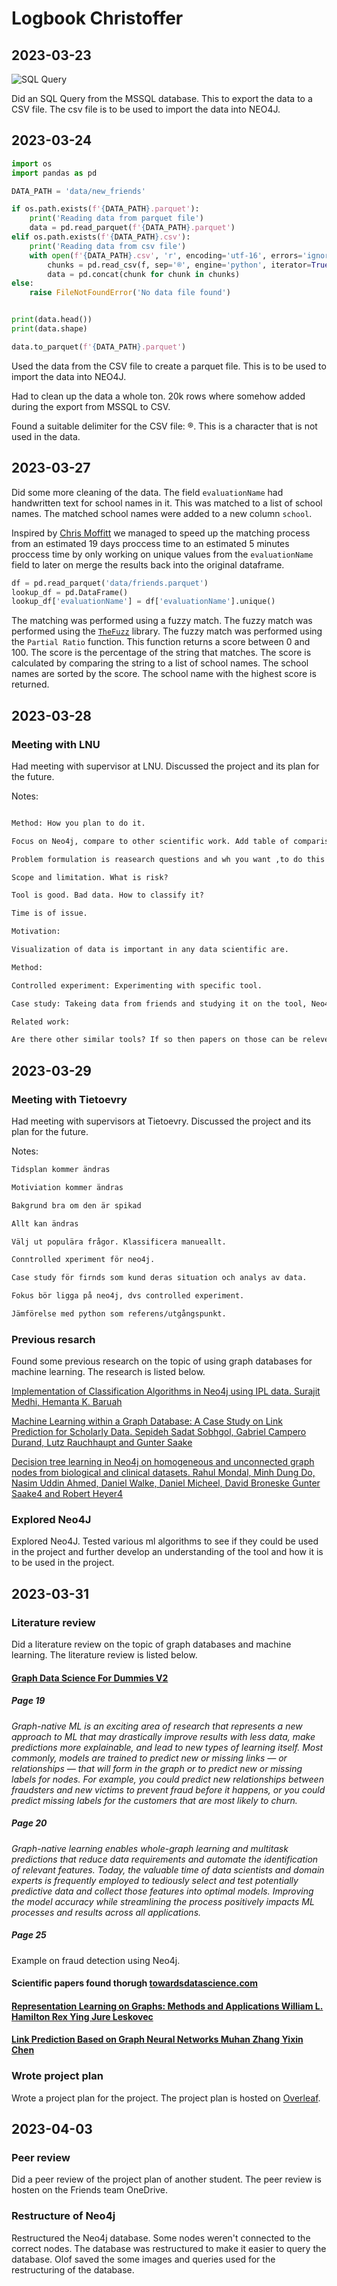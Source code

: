 # Logbook Christoffer

## 2023-03-23

![SQL Query](img/2023-03-23-christoffer.png)

Did an SQL Query from the MSSQL database. This to export the data to a CSV file. The csv file is to be used to import the data into NEO4J.

## 2023-03-24

```python
import os
import pandas as pd

DATA_PATH = 'data/new_friends'

if os.path.exists(f'{DATA_PATH}.parquet'):
    print('Reading data from parquet file')
    data = pd.read_parquet(f'{DATA_PATH}.parquet')
elif os.path.exists(f'{DATA_PATH}.csv'):
    print('Reading data from csv file')
    with open(f'{DATA_PATH}.csv', 'r', encoding='utf-16', errors='ignore') as f:
        chunks = pd.read_csv(f, sep='®', engine='python', iterator=True, chunksize=1000000)
        data = pd.concat(chunk for chunk in chunks)
else:
    raise FileNotFoundError('No data file found')


print(data.head())
print(data.shape)

data.to_parquet(f'{DATA_PATH}.parquet')
```

Used the data from the CSV file to create a parquet file. This is to be used to import the data into NEO4J.

Had to clean up the data a whole ton. 20k rows where somehow added during the export from MSSQL to CSV.

Found a suitable delimiter for the CSV file: ®. This is a character that is not used in the data.

## 2023-03-27

Did some more cleaning of the data. The field `evaluationName` had handwritten text for school names in it. This was matched to a list of school names. The matched school names were added to a new column `school`.

Inspired by [Chris Moffitt](https://pbpython.com/text-cleaning.html) we managed to speed up the matching process from an estimated 19 days proccess time to an estimated 5 minutes proccess time by only working on unique values from the `evaluationName` field to later on merge the results back into the original dataframe.

```python
df = pd.read_parquet('data/friends.parquet')
lookup_df = pd.DataFrame()
lookup_df['evaluationName'] = df['evaluationName'].unique()
```

The matching was performed using a fuzzy match. The fuzzy match was performed using the [`TheFuzz`](https://github.com/seatgeek/thefuzz) library. The fuzzy match was performed using the `Partial Ratio` function. This function returns a score between 0 and 100. The score is the percentage of the string that matches. The score is calculated by comparing the string to a list of school names. The school names are sorted by the score. The school name with the highest score is returned.

## 2023-03-28

### Meeting with LNU

Had meeting with supervisor at LNU. Discussed the project and its plan for the future.

Notes:

```markdown

Method: How you plan to do it.

Focus on Neo4j, compare to other scientific work. Add table of comparison.

Problem formulation is reasearch questions and wh you want ,to do this work. Maybe motitivation, and examlpe on how this tool can help research. E.g. anti-bullying.

Scope and limitation. What is risk?

Tool is good. Bad data. How to classify it?

Time is of issue.

Motivation:

Visualization of data is important in any data scientific are.

Method:

Controlled experiment: Experimenting with specific tool.

Case study: Takeing data from friends and studying it on the tool, Neo4j.

Related work:

Are there other similar tools? If so then papers on those can be releveant. Else do works on Neo4j.
```

## 2023-03-29

### Meeting with Tietoevry

Had meeting with supervisors at Tietoevry. Discussed the project and its plan for the future.

Notes:

```markdown
Tidsplan kommer ändras

Motiviation kommer ändras

Bakgrund bra om den är spikad

Allt kan ändras

Välj ut populära frågor. Klassificera manueallt.

Conntrolled xperiment för neo4j. 

Case study för firnds som kund deras situation och analys av data. 

Fokus bör ligga på neo4j, dvs controlled experiment.

Jämförelse med python som referens/utgångspunkt.
```

### Previous resarch

Found some previous research on the topic of using graph databases for machine learning. The research is listed below.

[Implementation of Classification Algorithms in Neo4j using IPL data. Surajit Medhi, Hemanta K. Baruah](http://www.ijecs.in/index.php/ijecs/article/view/4635/4013)

[Machine Learning within a Graph Database: A Case Study on Link
Prediction for Scholarly Data.
Sepideh Sadat Sobhgol, Gabriel Campero Durand, Lutz Rauchhaupt
and Gunter Saake](https://www.scitepress.org/Papers/2021/103819/103819.pdf)

[Decision tree learning in Neo4j
on homogeneous and unconnected graph
nodes from biological and clinical datasets.
Rahul Mondal, Minh Dung Do, Nasim Uddin Ahmed, Daniel Walke, Daniel Micheel, David Broneske
Gunter Saake4 and Robert Heyer4](https://bmcmedinformdecismak.biomedcentral.com/counter/pdf/10.1186/s12911-023-02112-8.pdf)

### Explored Neo4J

Explored Neo4J. Tested various ml algorithms to see if they could be used in the project and further develop an understanding of the tool and how it is to be used in the project.

## 2023-03-31

### Literature review

Did a literature review on the topic of graph databases and machine learning. The literature review is listed below.

#### [Graph Data Science For Dummies V2](https://go.neo4j.com/rs/710-RRC-335/images/Graph%20Data%20Science%20For%20Dummies%20Neo4j%202nd%20Edition.pdf?_gl=1*12b2zlb*_ga*MjA2MzQwMjk1Ny4xNjc5NDA0MDM3*_ga_DL38Q8KGQC*MTY4MDE3Njg4My44LjEuMTY4MDE3Njk5Ny41OS4wLjA.)

##### Page 19

_Graph-native ML is an exciting area of research that represents
a new approach to ML that may drastically improve results with
less data, make predictions more explainable, and lead to new
types of learning itself. Most commonly, models are trained to
predict new or missing links — or relationships — that will form
in the graph or to predict new or missing labels for nodes. For
example, you could predict new relationships between fraudsters
and new victims to prevent fraud before it happens, or you could
predict missing labels for the customers that are most likely to
churn._

##### Page 20

_Graph-native learning enables whole-graph learning and multitask predictions that reduce data requirements and automate the
identification of relevant features. Today, the valuable time of data
scientists and domain experts is frequently employed to tediously
select and test potentially predictive data and collect those features into optimal models. Improving the model accuracy while
streamlining the process positively impacts ML processes and
results across all applications._

##### Page 25

Example on fraud detection using Neo4j.

#### Scientific papers found thorugh [towardsdatascience.com](https://towardsdatascience.com/introduction-to-machine-learning-with-graphs-f3e73c38d4f8)

#### [Representation Learning on Graphs: Methods and Applications William L. Hamilton Rex Ying Jure Leskovec](https://arxiv.org/pdf/1709.05584.pdf)

#### [Link Prediction Based on Graph Neural Networks Muhan Zhang Yixin Chen](https://papers.nips.cc/paper/2018/file/53f0d7c537d99b3824f0f99d62ea2428-Paper.pdf)

### Wrote project plan

Wrote a project plan for the project. The project plan is hosted on [Overleaf](https://www.overleaf.com/project/6422d3d2988b5351762c68d1).

## 2023-04-03

### Peer review

Did a peer review of the project plan of another student. The peer review is hosten on the Friends team OneDrive.

### Restructure of Neo4j

Restructured the Neo4j database. Some nodes weren't connected to the correct nodes. The database was restructured to make it easier to query the database. Olof saved the some images and queries used for the restructuring of the database.
